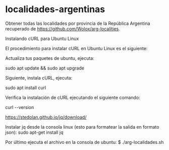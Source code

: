 # localidades-argentinas
Obtener todas las localidades por provincia de la República Argentina recuperado de https://github.com/Wolox/arg-localities.

Instalando cURL para Ubuntu Linux

El procedimiento para instalar cURL en Ubuntu Linux es el siguiente:

Actualiza tus paquetes de ubuntu, ejecuta:

sudo apt update && sudo apt upgrade

Siguiente, instala cURL, ejecuta:

sudo apt install curl

Verifica la instalación de cURL ejecutando el siguiente comando:

curl --version

https://stedolan.github.io/jq/download/

Instalar jq desde la consola linux (esto para formatear la salida en formato json):
sudo apt-get install jq

Por último ejecuta el archivo en la consola de ubuntu:
$ ./arg-localidades.sh 
